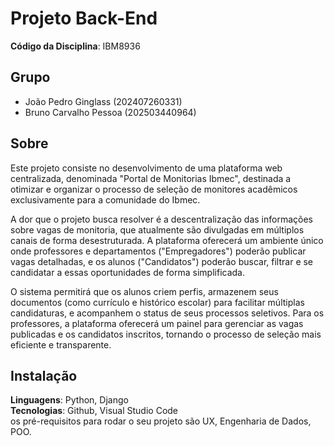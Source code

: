 # Projeto Back-End 

**Código da Disciplina**: IBM8936<br>

## Grupo
- João Pedro Ginglass (202407260331)
- Bruno Carvalho Pessoa (202503440964)




## Sobre 
Este projeto consiste no desenvolvimento de uma plataforma web centralizada, denominada "Portal de Monitorias Ibmec", destinada a otimizar e organizar o processo de seleção de monitores acadêmicos exclusivamente para a comunidade do Ibmec.

A dor que o projeto busca resolver é a descentralização das informações sobre vagas de monitoria, que atualmente são divulgadas em múltiplos canais de forma desestruturada. A plataforma oferecerá um ambiente único onde professores e departamentos ("Empregadores") poderão publicar vagas detalhadas, e os alunos ("Candidatos") poderão buscar, filtrar e se candidatar a essas oportunidades de forma simplificada.

O sistema permitirá que os alunos criem perfis, armazenem seus documentos (como currículo e histórico escolar) para facilitar múltiplas candidaturas, e acompanhem o status de seus processos seletivos. Para os professores, a plataforma oferecerá um painel para gerenciar as vagas publicadas e os candidatos inscritos, tornando o processo de seleção mais eficiente e transparente.

## Instalação 
**Linguagens**: Python, Django<br>
**Tecnologias**: Github, Visual Studio Code<br>
 os pré-requisitos para rodar o seu projeto são UX, Engenharia de Dados, POO.

